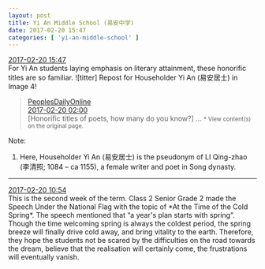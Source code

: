```yaml
---
layout: post
title: Yi An Middle School (易安中学)
date: 2017-02-20 15:47
categories: [ 'yi-an-middle-school' ]
---
```


<div class="weibo-info">
  <a href="http://weibo.com/6074218720/EwpL7kXnI">2017-02-20 15:47</a>
</div>
For Yi An students laying emphasis on literary attainment, these honorific titles are so familiar. ![titter] Repost for Householder Yi An (易安居士) in Image 4!

<!-- more -->

> <div class="weibo-post-name">
>   <a href="http://weibo.com/renminwang">PeoplesDailyOnline</a>
> </div>
> <div class="weibo-info">
>   <a href="http://weibo.com/2286908003/Ewklyk2Oh">2017-02-20 02:00</a>
> </div>  
> [Honorific titles of poets, how many do you know?] …  
> <small>* View content(s) on the original page.</small>

Note:
1. Here, Householder Yi An (易安居士) is the pseudonym of LI Qing-zhao (李清照; 1084 – ca 1155), a female writer and poet in Song dynasty.

---

<div class="weibo-info">
  <a href="http://weibo.com/6074218720/EwnQcdaXk">2017-02-20 10:54</a>
</div>
This is the second week of the term. Class 2 Senior Grade 2 made the Speech Under the National Flag with the topic of *At the Time of the Cold Spring*. The speech mentioned that “a year's plan starts with spring”. Though the time welcoming spring is always the coldest period, the spring breeze will finally drive cold away, and bring vitality to the earth. Therefore, they hope the students not be scared by the difficulties on the road towards the dream, believe that the realisation will certainly come, the frustrations will eventually vanish.

